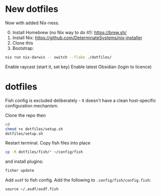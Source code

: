# New dotfiles

Now with added Nix-ness.

0. Install Homebrew (no Nix way to do it!): https://brew.sh/
1. Install Nix: https://github.com/DeterminateSystems/nix-installer
2. Clone this
3. Bootstrap: 

```bash
nix run nix-darwin -- switch --flake ./dotfiles/
```

Enable raycast (start it, set key)
Enable latest Obsidian (login to licence)



dotfiles
========

Fish config is excluded deliberately - it doesn't have a clean host-specific configuration mechanism.

Clone the repo then

```bash
cd
chmod +x dotfiles/setup.sh
dotfiles/setup.sh
```
Restart terminal. Copy fish files into place

```bash
cp -R dotfiles/fish/* ~/config/fish
```

and install plugins:

```bash
fisher update
```

Add `asdf` to fish config. Add the following to `.config/fish/config.fish`:

```text
source ~/.asdf/asdf.fish
````

